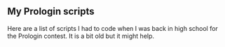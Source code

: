 ## My Prologin scripts

Here are a list of scripts I had to code when I was back in high school for the Prologin contest.
It is a bit old but it might help.